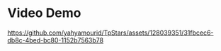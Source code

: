 # Video Demo





https://github.com/yahyamourid/TpStars/assets/128039351/31fbcec6-db8c-4bed-bc80-1152b7563b78







